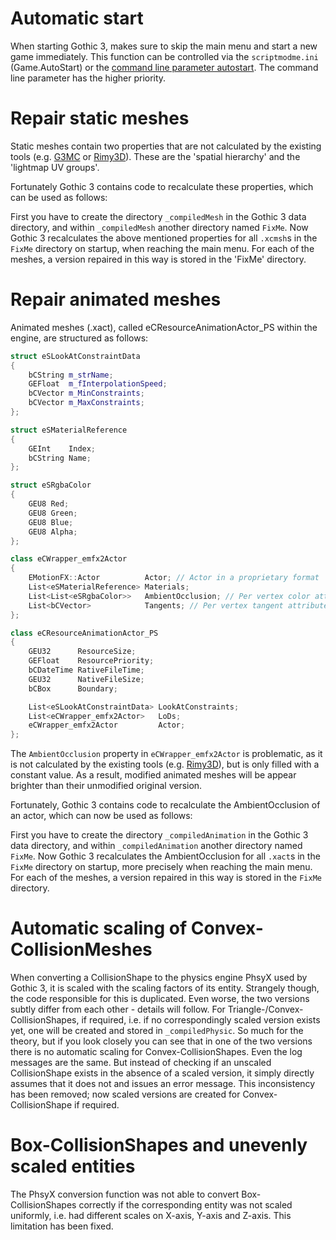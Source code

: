 # Automatic start
When starting Gothic 3, makes sure to skip the main menu and start a new game immediately.
This function can be controlled via the `scriptmodme.ini` (Game.AutoStart) or the [command line parameter autostart](commandline.md#automatic-start). The command line parameter has the higher priority.

# Repair static meshes
Static meshes contain two properties that are not calculated by the existing tools (e.g. [G3MC](https://forum.worldofplayers.de/forum/threads/1459848-Release-G3MC-Gothic3-Mesh-Converter) or [Rimy3D](https://www.baltr.de/rimy3d/help/en/)). These are the 'spatial hierarchy' and the 'lightmap UV groups'.

Fortunately Gothic 3 contains code to recalculate these properties, which can be used as follows:

First you have to create the directory `_compiledMesh` in the Gothic 3 data directory, and within `_compiledMesh` another directory named `FixMe`.
Now Gothic 3 recalculates the above mentioned properties for all `.xcmsh`s in the `FixMe` directory on startup, when reaching the main menu. For each of the meshes, a version repaired in this way is stored in the 'FixMe' directory.

# Repair animated meshes
Animated meshes (.xact), called eCResourceAnimationActor_PS within the engine, are structured as follows:
```cpp
struct eSLookAtConstraintData
{
    bCString m_strName;
    GEFloat  m_fInterpolationSpeed;
    bCVector m_MinConstraints;
    bCVector m_MaxConstraints;
};

struct eSMaterialReference
{
	GEInt    Index;
	bCString Name;
};

struct eSRgbaColor
{
	GEU8 Red;
	GEU8 Green;
	GEU8 Blue;
	GEU8 Alpha;
};

class eCWrapper_emfx2Actor
{
	EMotionFX::Actor          Actor; // Actor in a proprietary format
	List<eSMaterialReference> Materials;
	List<List<eSRgbaColor>>   AmbientOcclusion; // Per vertex color attribute
	List<bCVector>            Tangents; // Per vertex tangent attribute
};

class eCResourceAnimationActor_PS
{
	GEU32      ResourceSize;
	GEFloat    ResourcePriority;
	bCDateTime RativeFileTime;
	GEU32      NativeFileSize;
	bCBox      Boundary;

	List<eSLookAtConstraintData> LookAtConstraints;
	List<eCWrapper_emfx2Actor>   LoDs;
	eCWrapper_emfx2Actor         Actor;
};
```

The `AmbientOcclusion` property in `eCWrapper_emfx2Actor` is problematic, as it is not calculated by the existing tools (e.g. [Rimy3D](https://www.baltr.de/rimy3d/help/en/)), but is only filled with a constant value. As a result, modified animated meshes will be appear brighter than their unmodified original version.

Fortunately, Gothic 3 contains code to recalculate the AmbientOcclusion of an actor, which can now be used as follows:

First you have to create the directory `_compiledAnimation` in the Gothic 3 data directory, and within `_compiledAnimation` another directory named `FixMe`.
Now Gothic 3 recalculates the AmbientOcclusion for all `.xact`s in the `FixMe` directory on startup, more precisely when reaching the main menu. For each of the meshes, a version repaired in this way is stored in the `FixMe` directory.

# Automatic scaling of Convex-CollisionMeshes
When converting a CollisionShape to the physics engine PhsyX used by Gothic 3, it is scaled with the scaling factors of its entity.
Strangely though, the code responsible for this is duplicated. Even worse, the two versions subtly differ from each other - details will follow.
For Triangle-/Convex-CollisionShapes, if required, i.e. if no correspondingly scaled version exists yet, one will be created and stored in `_compiledPhysic`. So much for the theory, but if you look closely you can see that in one of the two versions there is no automatic scaling for Convex-CollisionShapes. Even the log messages are the same. But instead of checking if an unscaled CollisionShape exists in the absence of a scaled version, it simply directly assumes that it does not and issues an error message.
This inconsistency has been removed; now scaled versions are created for Convex-CollisionShape if required.

# Box-CollisionShapes and unevenly scaled entities
The PhsyX conversion function was not able to convert Box-CollisionShapes correctly if the corresponding entity was not scaled uniformly, i.e. had different scales on X-axis, Y-axis and Z-axis. This limitation has been fixed.